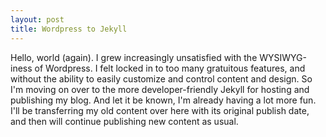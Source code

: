 ```yaml
---
layout: post
title: Wordpress to Jekyll
---
```


Hello, world (again). I grew increasingly unsatisfied with the WYSIWYG-iness of Wordpress. I felt locked in to too many gratuitous features, and without the ability to easily customize and control content and design. So I'm moving on over to the more developer-friendly Jekyll for hosting and publishing my blog. And let it be known, I'm already having a lot more fun. I'll be transferring my old content over here with its original publish date, and then will continue publishing new content as usual.
